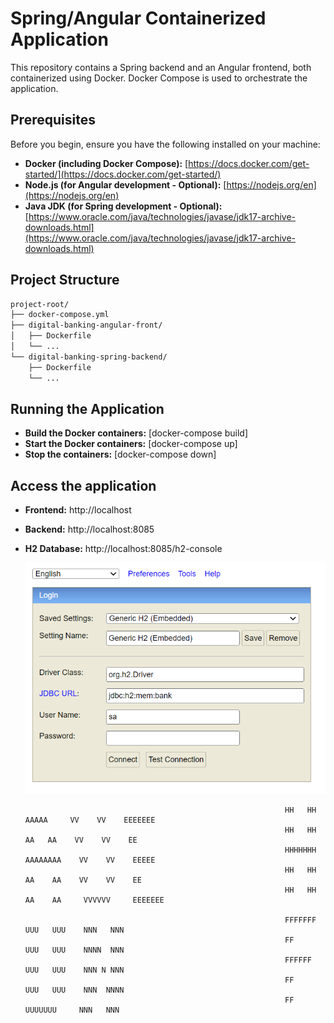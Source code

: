 # Spring/Angular Containerized Application

This repository contains a Spring backend and an Angular frontend, both containerized using Docker. Docker Compose is used to orchestrate the application.

## Prerequisites

Before you begin, ensure you have the following installed on your machine:

- **Docker (including Docker Compose):** [https://docs.docker.com/get-started/](https://docs.docker.com/get-started/)
- **Node.js (for Angular development - Optional):** [https://nodejs.org/en](https://nodejs.org/en)
- **Java JDK (for Spring development - Optional):** [https://www.oracle.com/java/technologies/javase/jdk17-archive-downloads.html](https://www.oracle.com/java/technologies/javase/jdk17-archive-downloads.html)

## Project Structure

```bash
project-root/
├── docker-compose.yml
├── digital-banking-angular-front/
│   ├── Dockerfile
│   └── ...
└── digital-banking-spring-backend/
    ├── Dockerfile
    └── ...
```

## Running the Application
- **Build the Docker containers:** [docker-compose build]
- **Start the Docker containers:** [docker-compose up]
- **Stop the containers:** [docker-compose down]

## Access the application
- **Frontend:** http://localhost
- **Backend:** http://localhost:8085
- **H2 Database:** http://localhost:8085/h2-console

    ![H2 connection credentials](image.png) 

    
    
    
                                                                HH   HH     AAAAA     VV    VV    EEEEEEE
                                                                HH   HH    AA   AA    VV    VV    EE
                                                                HHHHHHH   AAAAAAAA    VV    VV    EEEEE
                                                                HH   HH   AA    AA    VV    VV    EE
                                                                HH   HH   AA    AA     VVVVVV     EEEEEEE

                                                                FFFFFFF    UUU   UUU    NNN   NNN
                                                                FF         UUU   UUU    NNNN  NNN
                                                                FFFFFF     UUU   UUU    NNN N NNN
                                                                FF         UUU   UUU    NNN  NNNN
                                                                FF          UUUUUUU     NNN   NNN
